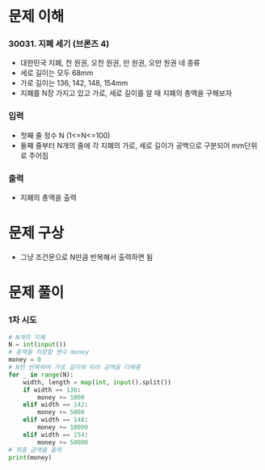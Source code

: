 # 문제 이해
### 30031. 지폐 세기 (브론즈 4)
* 대한민국 지폐, 천 원권, 오천 원권, 만 원권, 오만 원권 네 종류
* 세로 길이는 모두 68mm
* 가로 길이는 136, 142, 148, 154mm
* 지폐를 N장 가지고 있고 가로, 세로 길이를 알 때 지폐의 총액을 구해보자
### 입력
* 첫째 줄 정수 N (1<=N<=100)
* 둘째 줄부터 N개의 줄에 각 지폐의 가로, 세로 길이가 공백으로 구분되어 mm단위로 주어짐
### 출력
* 지폐의 총액을 출력
# 문제 구상
* 그냥 조건문으로 N만큼 반복해서 출력하면 됨
# 문제 풀이
### 1차 시도
```python
# N개의 지폐
N = int(input())
# 총액을 저장할 변수 money
money = 0
# N번 반복하며 가로 길이에 따라 금액을 더해줌
for _ in range(N):
    width, length = map(int, input().split())
    if width == 136:
        money += 1000
    elif width == 142:
        money += 5000
    elif width == 148:
        money += 10000
    elif width == 154:
        money += 50000
# 최종 금액을 출력
print(money)
```

